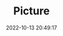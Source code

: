 ---
weight: 1
images:
- /images/edited/237.jpeg
title: Picture
date: 2022-10-13 20:49:17
tags: [luminarneo,work,ILCE7M3,28.0,dog,chair]
---